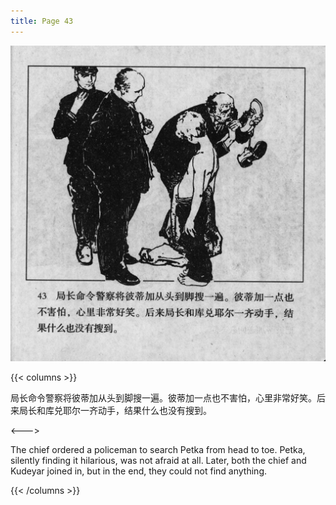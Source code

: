 ```yaml
---
title: Page 43
---
```


![biao page](./../../images/biao/seifert0726_biao_0047_043.jpg)

{{< columns >}}

局长命令警察将彼蒂加从头到脚搜一遍。彼蒂加一点也不害怕，心里非常好笑。后来局长和库兑耶尔一齐动手，结果什么也没有搜到。

<--->

The chief ordered a policeman to search Petka from head to toe. Petka, silently finding it hilarious, was not afraid at all. Later, both the chief and Kudeyar joined in, but in the end, they could not find anything.

{{< /columns >}}
